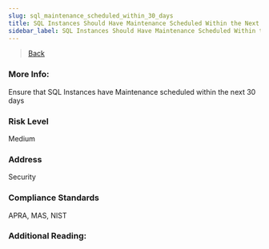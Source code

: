 ```yaml
---
slug: sql_maintenance_scheduled_within_30_days
title: SQL Instances Should Have Maintenance Scheduled Within the Next 30 Day 
sidebar_label: SQL Instances Should Have Maintenance Scheduled Within the Next 30 Day 
---
```

> [Back](../../gcpsqlmonitoring)

### More Info:
Ensure that SQL Instances have Maintenance scheduled within the next 30 days

### Risk Level
Medium

### Address
Security

### Compliance Standards
APRA, MAS, NIST

### Additional Reading:
